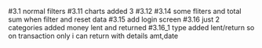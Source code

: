 #3.1 normal filters
#3.11 charts added 3
#3.12
#3.14 some fliters and total sum when filter and reset data
#3.15 add login screen
#3.16 just 2 categories added money lent and returned
#3.16_1 type added lent/return so on transaction only i can return with details amt,date
